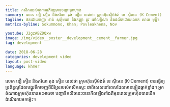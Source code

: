 ```yaml
---
title: កសិករ​យល់ថាការអភិវឌ្ឍមានចន្លោះប្រហោង
summary: លោក ឌឿ គឿន និង​ភរិយា តុង ភឿន យល់ថា ក្រុមហ៊ុន​ស៊ីម៉ង់ត៍ ខេ ស៊ីមេន (K-Cement)  បានធ្វើឲ្យ ប្រព័ន្ធលូដែលបង្ហូរទឹកចេញពីដីស្រែរបស់កសិករស្ទះ ជាពិសេសនៅពេលដែលមានភ្លៀងធ្លាក់ខ្លាំង។ អ្នកតំណាងក្រុមហ៊ុនបានអះអាងថា បញ្ហាទឹកលិចនេះបានកើតឡើងតាំងពីមុនពេលក្រុមហ៊ុន​បាន​ បើកដំណើរការមក​ម្ល៉េះ។ 
tagline: ថតដោយកញ្ញា ខាន់ សុគុំមនោ និងកញ្ញា នូវ ពៅលក្ខិណា និងផលិតដោយលោក សាយ មុន្នី។
metrics-byline: Sokummono, Khan; Povleakhena, Nov

youtube: J2gzABZDQxw
image: /img/video__poster__development__cement__farmer.jpg
tag: development

date: 2018-06-28
categories: development video
layout: post-video
language: khmer
---
```


លោក ឌឿ គឿន និង​ភរិយា តុង ភឿន យល់ថា ក្រុមហ៊ុន​ស៊ីម៉ង់ត៍ ខេ ស៊ីមេន (K-Cement)  បានធ្វើឲ្យ ប្រព័ន្ធលូដែលបង្ហូរទឹកចេញពីដីស្រែរបស់កសិករស្ទះ ជាពិសេសនៅពេលដែលមានភ្លៀងធ្លាក់ខ្លាំង។ អ្នកតំណាងក្រុមហ៊ុនបានអះអាងថា បញ្ហាទឹកលិចនេះបានកើតឡើងតាំងពីមុនពេលក្រុមហ៊ុន​បាន​ បើកដំណើរការមក​ម្ល៉េះ។ 
